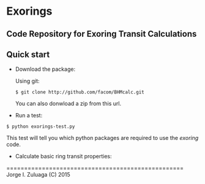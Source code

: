 Exorings
========

Code Repository for Exoring Transit Calculations
------------------------------------------------

Quick start
-----------

- Download the package:

  Using git:

  ```
  $ git clone http://github.com/facom/BHMcalc.git
  ```

  You can also donwload a zip from this url.

- Run a test:

```
$ python exorings-test.py
```
	
  This test will tell you which python packages are required to use
  the *exoring* code.

- Calculate basic ring transit properties:

==================================================
Jorge I. Zuluaga (C) 2015
